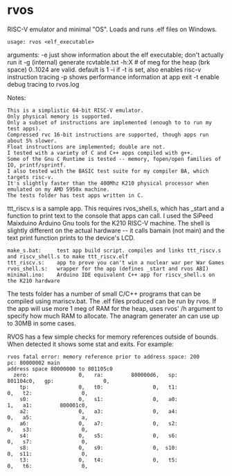 # rvos
RISC-V emulator and minimal "OS". Loads and runs .elf files on Windows.

    usage: rvos <elf_executable>

   arguments:    -e     just show information about the elf executable; don't actually run it
                 -g     (internal) generate rcvtable.txt
                 -h:X   # of meg for the heap (brk space) 0..1024 are valid. default is 1
                 -i     if -t is set, also enables risc-v instruction tracing
                 -p     shows performance information at app exit
                 -t     enable debug tracing to rvos.log

Notes:

    This is a simplistic 64-bit RISC-V emulator.
    Only physical memory is supported.
    Only a subset of instructions are implemented (enough to to run my test apps).
    Compressed rvc 16-bit instructions are supported, though apps run about 5% slower.
    Float instructions are implemented; double are not.
    I tested with a variety of C and C++ apps compiled with g++. 
    Some of the Gnu C Runtime is tested -- memory, fopen/open families of IO, printf/sprintf.
    I also tested with the BASIC test suite for my compiler BA, which targets risc-v.
    It's slightly faster than the 400Mhz K210 physical processor when emulated on my AMD 5950x machine.
    The tests folder has test apps written in C.

ttt_riscv.s is a sample app. This requires rvos_shell.s, which has _start and a function to print text to the console
that apps can call. I used the SiPeed Maixduino Arduino Gnu tools for the K210 RISC-V machine. The shell is slightly
different on the actual hardware -- it calls bamain (not main) and the text print function prints to the device's LCD.

    make_s.bat:     test app build script. compiles and links ttt_riscv.s and riscv_shell.s to make ttt_riscv.elf
    ttt_riscv.s:    app to prove you can't win a nuclear war per War Games
    rvos_shell.s:   wrapper for the app (defines _start and rvos ABI)
    minimal.ino:    Arduino IDE equivalent C++ app for riscv_shell.s on the K210 hardware
    
The tests folder has a number of small C/C++ programs that can be compiled using mariscv.bat. The .elf files produced
can be run by rvos. If the app will use more 1 meg of RAM for the heap, uses rvos' /h argument to specify how much
RAM to allocate. The anagram generater an can use up to 30MB in some cases.

RVOS has a few simple checks for memory references outside of bounds. When detected it shows some stat and exits.
For example:

    rvos fatal error: memory reference prior to address space: 200
    pc: 80000002 main
    address space 80000000 to 801105c0
      zero:                0,   ra:         800000d6,   sp:         801104c0,   gp:                0,
        tp:                0,   t0:                0,   t1:                0,   t2:                0,
        s0:                0,   s1:                0,   a0:                1,   a1:         800001c0,
        a2:                0,   a3:                0,   a4:                0,   a5:                a,
        a6:                0,   a7:                0,   s2:                0,   s3:                0,
        s4:                0,   s5:                0,   s6:                0,   s7:                0,
        s8:                0,   s9:                0,  s10:                0,  s11:                0,
        t3:                0,   t4:                0,   t5:                0,   t6:                0,


